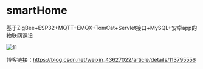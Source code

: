 # smartHome
基于ZigBee+ESP32+MQTT+EMQX+TomCat+Servlet接口+MySQL+安卓app的物联网课设

![11](C:\Users\DELL\Desktop\11.png)

博客链接：https://blog.csdn.net/weixin_43627022/article/details/113795556